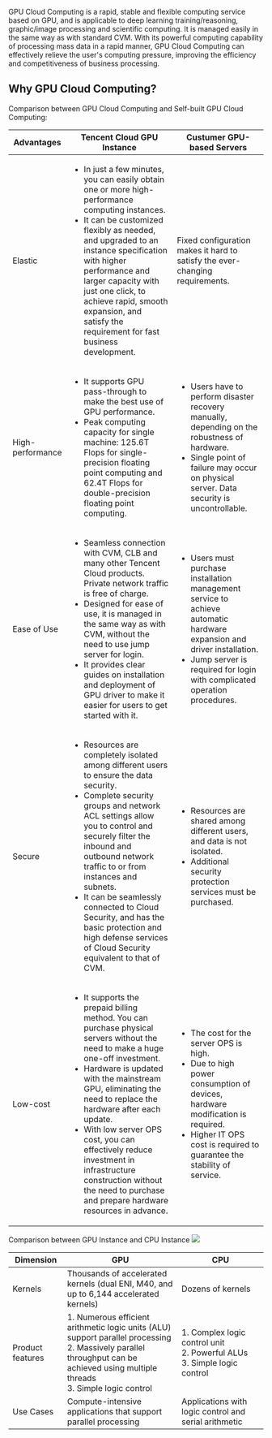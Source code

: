 GPU Cloud Computing is a rapid, stable and flexible computing service based on GPU, and is applicable to deep learning training/reasoning, graphic/image processing and scientific computing. It is managed easily in the same way as with standard CVM. With its powerful computing capability of processing mass data in a rapid manner, GPU Cloud Computing can effectively relieve the user's computing pressure, improving the efficiency and competitiveness of business processing.

## Why GPU Cloud Computing?
Comparison between GPU Cloud Computing and Self-built GPU Cloud Computing:
<table class="npf-comparsion-table">
	<colgroup>
		<col class="col2" style="width: 6%;" />
		<col class="col3" style="width: 54%;" />
		<col class="col4" style="width: 40%;" />
	</colgroup>
	<thead>
		<tr>
			<th>
			<div>Advantages</div>
			</th>
			<th class="stress-item">
			<div class="gradient ">Tencent Cloud GPU Instance</div>
			</th>
			<th>
			<div>Custumer GPU-based Servers</div>
			</th>
		</tr>
	</thead>
	<tbody>
		<tr>
			<td>
			<div><span class="unit-text">Elastic</span></div>
			</td>
			<td class="stress-item">
			<div>
			
<ul class="text-list">
	<li>In just a few minutes, you can easily obtain one or more high-performance computing instances. </li>
	<li>It can be customized flexibly as needed, and upgraded to an instance specification with higher performance and larger capacity with just one click, to achieve rapid, smooth expansion, and satisfy the requirement for fast business development.</li>
<ul>
			</div>
			</td>
			<td>
			<div><span class="unit-text">Fixed configuration makes it hard to satisfy the ever-changing requirements.</span></div>
			</td>
		</tr>
		<tr>
			<td>
			<div><span class="unit-text">High-performance</span></div>
			</td>
			<td class="stress-item">
			<div>
			
<ul class="text-list">
	<li>It supports GPU pass-through to make the best use of GPU performance. </li>
	<li>Peak computing capacity for single machine: 125.6T Flops for single-precision floating point computing and 62.4T Flops for double-precision floating point computing.</li>
<ul>
			</div>
			</td>
			<td>
			<div>
			<ul class="text-list">
	<li>Users have to perform disaster recovery manually, depending on the robustness of hardware. </li>
	<li>Single point of failure may occur on physical server. Data security is uncontrollable. </li>
<ul>
			</div>
			</td>
		</tr>
		<tr>
			<td>
			<div><span class="unit-text">Ease of Use</span></div>
			</td>
			<td class="stress-item">
			<div>
			<ul class="text-list">
	<li>Seamless connection with CVM, CLB and many other Tencent Cloud products. Private network traffic is free of charge. </li>
	<li>Designed for ease of use, it is managed in the same way as with CVM, without the need to use jump server for login. </li>
	<li>It provides clear guides on installation and deployment of GPU driver to make it easier for users to get started with it. </li>
<ul>
			</div>
			</td>
			<td>
			<div>
						<ul class="text-list">
	<li>Users must purchase installation management service to achieve automatic hardware expansion and driver installation. </li>
	<li>Jump server is required for login with complicated operation procedures. </li>
<ul>
			</div>
			</td>
		</tr>
		<tr>
			<td>
			<div><span class="unit-text">Secure</span></div>
			</td>
			<td class="stress-item">
			<div>
						<ul class="text-list">
	<li>Resources are completely isolated among different users to ensure the data security.</li>
	<li>Complete security groups and network ACL settings allow you to control and securely filter the inbound and outbound network traffic to or from instances and subnets. </li>
	<li>It can be seamlessly connected to Cloud Security, and has the basic protection and high defense services of Cloud Security equivalent to that of CVM. </li>
<ul>
			</div>
			</td>
			<td>
			<div>
			<ul class="unit-text">
			<li>Resources are shared among different users, and data is not isolated. </li>
			<li>Additional security protection services must be purchased. </li>
			<ul>
			</div>
			</td>
		</tr>
		<tr>
			<td>
			<div><span class="unit-text">Low-cost</span></div>
			</td>
			<td class="stress-item stress-last-item">
			<div>
<ul class="unit-text">
			<li>It supports the prepaid billing method. You can purchase physical servers without the need to make a huge one-off investment. </li>
			<li>Hardware is updated with the mainstream GPU, eliminating the need to replace the hardware after each update. </li>
			<li>With low server OPS cost, you can effectively reduce investment in infrastructure construction without the need to purchase and prepare hardware resources in advance.</li>
			<ul>
			</div>
			</td>
			<td>
			<div>
			<ul class="unit-text">
			<li>The cost for the server OPS is high. </li>
			<li>Due to high power consumption of devices, hardware modification is required. </li>
			<li>Higher IT OPS cost is required to guarantee the stability of service. </li>
			<ul>
			</div>
			</td>
		</tr>
	</tbody>
</table>


Comparison between GPU Instance and CPU Instance
![](//mc.qcloudimg.com/static/img/ac3ea7314a71758f5c7caef08ec63692/image.jpg)

<table class="table" contenteditable="true">
	<thead>
		<tr>
			<th>Dimension</th>
			<th>GPU</th>
			<th>CPU</th>
		</tr>
	</thead>
	<tbody>
		<tr>
			<td>Kernels</td>
			<td>Thousands of accelerated kernels (dual ENI, M40, and up to 6,144 accelerated kernels)</td>
			<td>Dozens of kernels</td>
		</tr>
		<tr>
			<td>Product features</td>
			<td>1. Numerous efficient arithmetic logic units (ALU) support parallel processing<br />
			2. Massively parallel throughput can be achieved using multiple threads<br />
			3. Simple logic control</td>
			<td>1. Complex logic control unit<br />
			2. Powerful ALUs<br />
			3. Simple logic control</td>
		</tr>
		<tr>
			<td>Use Cases</td>
			<td>Compute-intensive applications that support parallel processing</td>
			<td>Applications with logic control and serial arithmetic</td>
		</tr>
	</tbody>
</table>



